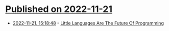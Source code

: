 # [Published on 2022-11-21](index.md)

* [2022-11-21, 15:18:48](https://lobste.rs/s/tsh7jd/little_languages_are_future_programming) - [Little Languages Are The Future Of Programming](https://chreke.com/little-languages.html)
